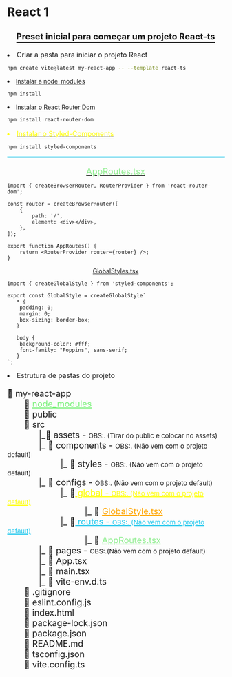 # React 1

<h3 style="text-align: center; text-decoration: underline; font-size: 20px; text-underline-offset: 6px;">
    Preset inicial para começar um projeto React-ts
</h3>

<li style="font-size:16px; margin-bottom: 10px">Criar a pasta para iniciar o projeto React</li>

```bash
npm create vite@latest my-react-app -- --template react-ts
```

<a href="#modules1">
    <li id="modules" style="text-decoration: none;" >Instalar a node_modules</li>
</a>

```bash
npm install
```

<a href="#routes1">
    <li id="routes" border="none">
        Instalar o React Router Dom
    </li>
</a>

```bash
npm install react-router-dom
```

<a href="#styled1">
    <li id="styled" style="font-size:16px; margin-bottom: 10px; color: yellow">Instalar o Styled-Components</li>
</a>

```bash
npm install styled-components
```

<hr style="border: 1px solid #1dc6ec; width: 100%;">

<a href="#app">
    <p id="app1" style="font-size:20px;text-align:center;color:lightgreen; margin-bottom: 10px;">
        AppRoutes.tsx
    </p>
</a>

```tsx
import { createBrowserRouter, RouterProvider } from 'react-router-dom';

const router = createBrowserRouter([
	{
		path: '/',
		element: <div></div>,
	},
]);

export function AppRoutes() {
	return <RouterProvider router={router} />;
}
```
<a href="#global">
    <p id="global1" align="center">
        GlobalStyles.tsx
    </p>
</a>

```tsx
import { createGlobalStyle } from 'styled-components';

export const GlobalStyle = createGlobalStyle`
   * {
    padding: 0;
    margin: 0;
    box-sizing: border-box;
   }

   body {
    background-color: #fff;
    font-family: "Poppins", sans-serif;
   }
`;
```

<li style="font-size:16px; margin-bottom: 10px;">Estrutura de pastas do projeto</li>

<p style="font-size: 20px;">
    📁 my-react-app<br>
        &nbsp;&nbsp;&nbsp;&nbsp;&nbsp;&nbsp;
    📁 <a href="#modules" id="modules1" style="color: #79f179;">node_modules</a> <br>
        &nbsp;&nbsp;&nbsp;&nbsp;&nbsp;&nbsp;
    📁 public <br>
        &nbsp;&nbsp;&nbsp;&nbsp;&nbsp;&nbsp;
    📂 src <br>
        &nbsp;&nbsp;&nbsp;&nbsp;&nbsp;&nbsp;&nbsp;&nbsp;&nbsp;&nbsp;&nbsp;&nbsp;
    |_📂 assets - <spam style="font-size: 15px">OBS:. (Tirar do public e colocar no assets)</spam> <br>
        &nbsp;&nbsp;&nbsp;&nbsp;&nbsp;&nbsp;&nbsp;&nbsp;&nbsp;&nbsp;&nbsp;&nbsp;
    |_ 📂 components - <spam style="font-size: 15px">OBS:. (Não vem com o projeto default)</spam> <br>
        &nbsp;&nbsp;&nbsp;&nbsp;&nbsp;&nbsp;&nbsp;&nbsp;&nbsp;&nbsp;&nbsp;&nbsp;&nbsp;&nbsp;&nbsp;&nbsp;&nbsp;&nbsp;&nbsp;&nbsp;&nbsp;
    |_ 📂 styles - <spam style="font-size: 15px">OBS:. (Não vem com o projeto default)</spam><br>
        &nbsp;&nbsp;&nbsp;&nbsp;&nbsp;&nbsp;&nbsp;&nbsp;&nbsp;&nbsp;&nbsp;&nbsp;
    |_ 📂 configs - <spam style="font-size: 15px">OBS:. (Não vem com o projeto default)</spam>  <br>
        &nbsp;&nbsp;&nbsp;&nbsp;&nbsp;&nbsp;&nbsp;&nbsp;&nbsp;&nbsp;&nbsp;&nbsp;&nbsp;&nbsp;&nbsp;&nbsp;&nbsp;&nbsp;&nbsp;&nbsp;&nbsp;
    |_ 📂<a href="#styled" id="styled1" style="color: yellow"> global - <spam style="font-size: 15px">OBS:. (Não vem com o projeto default)</spam></a><br>
        &nbsp;&nbsp;&nbsp;&nbsp;&nbsp;&nbsp;&nbsp;&nbsp;&nbsp;&nbsp;&nbsp;&nbsp;&nbsp;&nbsp;&nbsp;&nbsp;&nbsp;&nbsp;&nbsp;&nbsp;&nbsp;&nbsp;&nbsp;&nbsp;&nbsp;&nbsp;&nbsp;&nbsp;&nbsp;&nbsp;&nbsp;
    |_ 📄 <a href="#global1" id="global" style="color: orange">GlobalStyle.tsx</a> <br>
        &nbsp;&nbsp;&nbsp;&nbsp;&nbsp;&nbsp;&nbsp;&nbsp;&nbsp;&nbsp;&nbsp;&nbsp;&nbsp;&nbsp;&nbsp;&nbsp;&nbsp;&nbsp;&nbsp;&nbsp;&nbsp;
    |_ 📂<a href="#routes" id="routes1" style="color: #1dc6ec"> routes - <spam style="font-size: 15px">OBS:. (Não vem com o projeto default)</spam></a>   <br>
        &nbsp;&nbsp;&nbsp;&nbsp;&nbsp;&nbsp;&nbsp;&nbsp;&nbsp;&nbsp;&nbsp;&nbsp;&nbsp;&nbsp;&nbsp;&nbsp;&nbsp;&nbsp;&nbsp;&nbsp;&nbsp;&nbsp;&nbsp;&nbsp;&nbsp;&nbsp;&nbsp;&nbsp;&nbsp;&nbsp;&nbsp;
    |_ 📄 <a href="#app1" id="app" style="color: lightgreen">AppRoutes.tsx</a>  <br>
        &nbsp;&nbsp;&nbsp;&nbsp;&nbsp;&nbsp;&nbsp;&nbsp;&nbsp;&nbsp;&nbsp;&nbsp;
    |_ 📂 pages - <spam style="font-size: 15px">OBS:.(Não vem com o projeto default)</spam><br>
        &nbsp;&nbsp;&nbsp;&nbsp;&nbsp;&nbsp;&nbsp;&nbsp;&nbsp;&nbsp;&nbsp;&nbsp;
    |_ 📄 App.tsx <br>
        &nbsp;&nbsp;&nbsp;&nbsp;&nbsp;&nbsp;&nbsp;&nbsp;&nbsp;&nbsp;&nbsp;&nbsp;
    |_ 📄 main.tsx <br>
        &nbsp;&nbsp;&nbsp;&nbsp;&nbsp;&nbsp;&nbsp;&nbsp;&nbsp;&nbsp;&nbsp;&nbsp;
    |_ 📄 vite-env.d.ts <br>
        &nbsp;&nbsp;&nbsp;&nbsp;&nbsp;&nbsp;
    📄 .gitignore <br>
        &nbsp;&nbsp;&nbsp;&nbsp;&nbsp;&nbsp;
    📄 eslint.config.js <br>
            &nbsp;&nbsp;&nbsp;&nbsp;&nbsp;&nbsp;
    📄 index.html <br>
        &nbsp;&nbsp;&nbsp;&nbsp;&nbsp;&nbsp;
    📄 package-lock.json <br>
        &nbsp;&nbsp;&nbsp;&nbsp;&nbsp;&nbsp;
    📄 package.json <br>
        &nbsp;&nbsp;&nbsp;&nbsp;&nbsp;&nbsp;
    📄 README.md <br>
        &nbsp;&nbsp;&nbsp;&nbsp;&nbsp;&nbsp;
    📄 tsconfig.json <br>
        &nbsp;&nbsp;&nbsp;&nbsp;&nbsp;&nbsp;
    📄 vite.config.ts <br>
</p>
